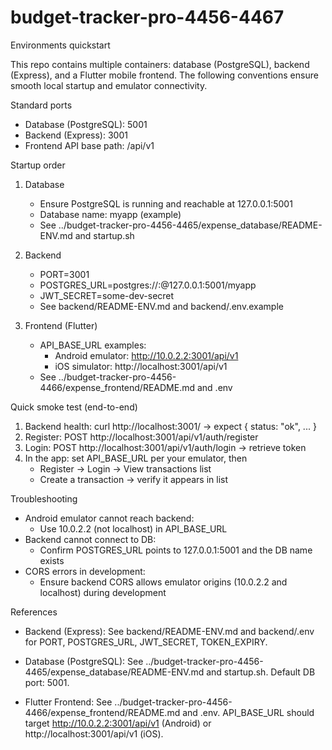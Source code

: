 # budget-tracker-pro-4456-4467

Environments quickstart

This repo contains multiple containers: database (PostgreSQL), backend (Express), and a Flutter mobile frontend. The following conventions ensure smooth local startup and emulator connectivity.

Standard ports
- Database (PostgreSQL): 5001
- Backend (Express): 3001
- Frontend API base path: /api/v1

Startup order
1) Database
   - Ensure PostgreSQL is running and reachable at 127.0.0.1:5001
   - Database name: myapp (example)
   - See ../budget-tracker-pro-4456-4465/expense_database/README-ENV.md and startup.sh

2) Backend
   - PORT=3001
   - POSTGRES_URL=postgres://<user>:<password>@127.0.0.1:5001/myapp
   - JWT_SECRET=some-dev-secret
   - See backend/README-ENV.md and backend/.env.example

3) Frontend (Flutter)
   - API_BASE_URL examples:
     - Android emulator: http://10.0.2.2:3001/api/v1
     - iOS simulator: http://localhost:3001/api/v1
   - See ../budget-tracker-pro-4456-4466/expense_frontend/README.md and .env

Quick smoke test (end-to-end)
1) Backend health: curl http://localhost:3001/ -> expect { status: "ok", ... }
2) Register: POST http://localhost:3001/api/v1/auth/register
3) Login: POST http://localhost:3001/api/v1/auth/login -> retrieve token
4) In the app: set API_BASE_URL per your emulator, then
   - Register -> Login -> View transactions list
   - Create a transaction -> verify it appears in list

Troubleshooting
- Android emulator cannot reach backend:
  - Use 10.0.2.2 (not localhost) in API_BASE_URL
- Backend cannot connect to DB:
  - Confirm POSTGRES_URL points to 127.0.0.1:5001 and the DB name exists
- CORS errors in development:
  - Ensure backend CORS allows emulator origins (10.0.2.2 and localhost) during development

References
- Backend (Express):
  See backend/README-ENV.md and backend/.env for PORT, POSTGRES_URL, JWT_SECRET, TOKEN_EXPIRY.

- Database (PostgreSQL):
  See ../budget-tracker-pro-4456-4465/expense_database/README-ENV.md and startup.sh.
  Default DB port: 5001.

- Flutter Frontend:
  See ../budget-tracker-pro-4456-4466/expense_frontend/README.md and .env.
  API_BASE_URL should target http://10.0.2.2:3001/api/v1 (Android) or http://localhost:3001/api/v1 (iOS).
